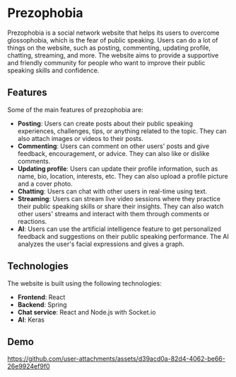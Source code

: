 # Prezophobia

Prezophobia is a social network website that helps its users to overcome glossophobia, which is the fear of public speaking. Users can do a lot of things on the website, such as posting, commenting, updating profile, chatting, streaming, and more. The website aims to provide a supportive and friendly community for people who want to improve their public speaking skills and confidence.

## Features

Some of the main features of prezophobia are:

- **Posting**: Users can create posts about their public speaking experiences, challenges, tips, or anything related to the topic. They can also attach images or videos to their posts.
- **Commenting**: Users can comment on other users' posts and give feedback, encouragement, or advice. They can also like or dislike comments.
- **Updating profile**: Users can update their profile information, such as name, bio, location, interests, etc. They can also upload a profile picture and a cover photo.
- **Chatting**: Users can chat with other users in real-time using text.
- **Streaming**: Users can stream live video sessions where they practice their public speaking skills or share their insights. They can also watch other users' streams and interact with them through comments or reactions.
- **AI**: Users can use the artificial intelligence feature to get personalized feedback and suggestions on their public speaking performance. The AI analyzes the user's facial expressions and gives a graph.

## Technologies

The website is built using the following technologies:

- **Frontend**: React
- **Backend**: Spring
- **Chat service**: React and Node.js with Socket.io
- **AI**: Keras


## Demo

https://github.com/user-attachments/assets/d39acd0a-82d4-4062-be66-26e9924ef9f0


